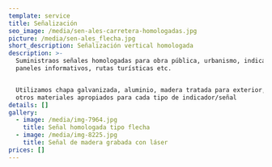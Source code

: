 ```yaml
---
template: service
title: Señalización
seo_image: /media/sen-ales-carretera-homologadas.jpg
picture: /media/sen-ales_flecha.jpg
short_description: Señalización vertical homologada
description: >-
  Suministraos señales homologadas para obra pública, urbanismo, indicadores,
  paneles informativos, rutas turísticas etc.


  Utilizamos chapa galvanizada, aluminio, madera tratada para exterior, acero, y
  otros materiales apropiados para cada tipo de indicador/señal
details: []
gallery:
  - image: /media/img-7964.jpg
    title: Señal homologada tipo flecha
  - image: /media/img-8225.jpg
    title: Señal de madera grabada con láser
prices: []
---
```


